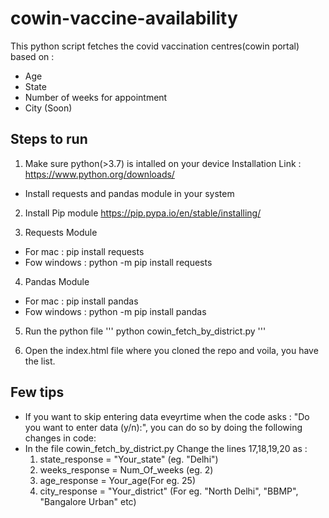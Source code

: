 # cowin-vaccine-availability

This python script fetches the covid vaccination centres(cowin portal) based on :
 - Age
 - State
 - Number of weeks for appointment
 - City (Soon)

## Steps to run

1. Make sure python(>3.7) is intalled on your device
Installation Link : https://www.python.org/downloads/

 - Install requests and pandas module in your system

2. Install Pip module
https://pip.pypa.io/en/stable/installing/

3. Requests Module
 - For mac : pip install requests
 - Fow windows : python -m pip install requests

4. Pandas Module
 - For mac : pip install pandas
 - Fow windows : python -m pip install pandas

5. Run the python file
 '''
 python cowin_fetch_by_district.py
 '''

6. Open the index.html file where you cloned the repo and voila, you have the list.

## Few tips 

 - If you want to skip entering data eveyrtime when the code asks : 
 "Do you want to enter data (y/n):", you can do so by doing the following changes in code:
 - In the file cowin_fetch_by_district.py
    Change the lines 17,18,19,20 as :
    1. state_response = "Your_state" (eg. "Delhi")
    1. weeks_response = Num_Of_weeks (eg. 2)
    1. age_response = Your_age(For eg. 25)
    1. city_response = "Your_district" (For eg. "North Delhi", "BBMP", "Bangalore Urban" etc)
